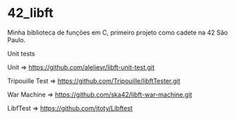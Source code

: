 # 42_libft
Minha biblioteca de funções em C, primeiro projeto como cadete na 42 São Paulo.

Unit tests

Unit => https://github.com/alelievr/libft-unit-test.git

Tripouille Test => https://github.com/Tripouille/libftTester.git

War Machine => https://github.com/ska42/libft-war-machine.git

LibfTest => https://github.com/jtoty/Libftest
